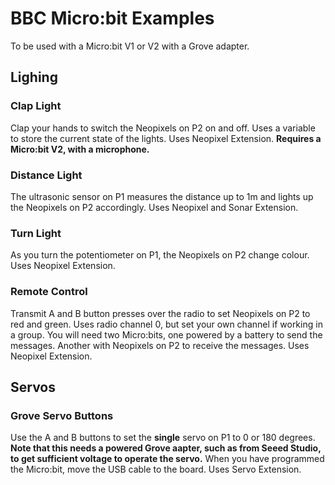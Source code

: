 # BBC Micro:bit Examples

To be used with a Micro:bit V1 or V2 with a Grove adapter.

## Lighing

### Clap Light

Clap your hands to switch the Neopixels on P2 on and off. Uses a variable to store the current state of the lights. Uses Neopixel Extension. **Requires a Micro:bit V2, with a microphone.**

### Distance Light

The ultrasonic sensor on P1 measures the distance up to 1m and lights up the Neopixels on P2 accordingly. Uses Neopixel and Sonar Extension.

### Turn Light

As you turn the potentiometer on P1, the Neopixels on P2 change colour. Uses Neopixel Extension.

### Remote Control

Transmit A and B button presses over the radio to set Neopixels on P2 to red and green. Uses radio channel 0, but set your own channel if working in a group. You will need two Micro:bits, one powered by a battery to send the messages. Another with Neopixels on P2 to receive the messages. Uses Neopixel Extension.

## Servos

### Grove Servo Buttons

Use the A and B buttons to set the **single** servo on P1 to 0 or 180 degrees. **Note that this needs a powered Grove aapter, such as from Seeed Studio, to get sufficient voltage to operate the servo.** When you have programmed the Micro:bit, move the USB cable to the board. Uses Servo Extension.

